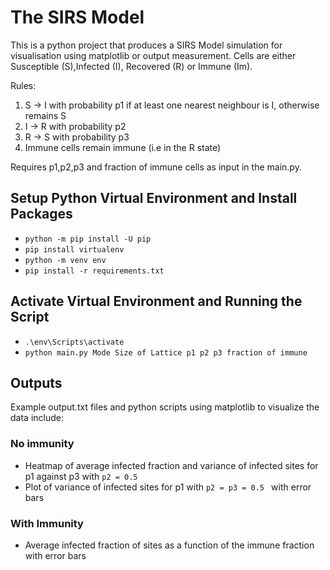 # The SIRS Model
This is a python project that produces a SIRS Model simulation for visualisation using matplotlib or output measurement. Cells are either Susceptible (S),Infected (I), Recovered (R) or Immune (Im).

Rules:
1. S -> I with probability p1 if at least one nearest neighbour is I, otherwise remains S
2. I -> R with probability p2
3. R -> S with probability p3
4. Immune cells remain immune (i.e in the R state)

Requires p1,p2,p3 and fraction of immune cells as input in the main.py.

## Setup Python Virtual Environment and Install Packages
- ``` python -m pip install -U pip ```
- ``` pip install virtualenv ```
- ``` python -m venv env ```
- ``` pip install -r requirements.txt ```

## Activate Virtual Environment and Running the Script
- ``` .\env\Scripts\activate ```
- ``` python main.py Mode Size of Lattice p1 p2 p3 fraction of immune ```

## Outputs
Example output.txt files and python scripts using matplotlib to visualize the data include:

### No immunity
- Heatmap of average infected fraction and variance of infected sites for p1 against p3 with  ``` p2 = 0.5  ```
- Plot of variance of infected sites for p1 with  ``` p2 = p3 = 0.5  ``` with error bars

### With Immunity
- Average infected fraction of sites as a function of the immune fraction with error bars

